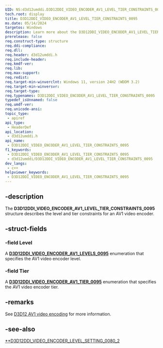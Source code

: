 ```yaml
---
UID: NS:d3d12umddi.D3D12DDI_VIDEO_ENCODER_AV1_LEVEL_TIER_CONSTRAINTS_0095
tech.root: display
title: D3D12DDI_VIDEO_ENCODER_AV1_LEVEL_TIER_CONSTRAINTS_0095
ms.date: 05/14/2024
targetos: Windows
description: Learn more about the D3D12DDI_VIDEO_ENCODER_AV1_LEVEL_TIER_CONSTRAINTS_0095 structure.
prerelease: false
req.construct-type: structure
req.ddi-compliance: 
req.dll: 
req.header: d3d12umddi.h
req.include-header: 
req.kmdf-ver: 
req.lib: 
req.max-support: 
req.redist: 
req.target-min-winverclnt: Windows 11, version 24H2 (WDDM 3.2)
req.target-min-winversvr: 
req.target-type: 
req.typenames: D3D12DDI_VIDEO_ENCODER_AV1_LEVEL_TIER_CONSTRAINTS_0095
typedef_isUnnamed: false
req.umdf-ver: 
req.unicode-ansi: 
topic_type:
 - apiref
api_type:
 - HeaderDef
api_location:
 - d3d12umddi.h
api_name:
 - D3D12DDI_VIDEO_ENCODER_AV1_LEVEL_TIER_CONSTRAINTS_0095
f1_keywords:
 - D3D12DDI_VIDEO_ENCODER_AV1_LEVEL_TIER_CONSTRAINTS_0095
 - d3d12umddi/D3D12DDI_VIDEO_ENCODER_AV1_LEVEL_TIER_CONSTRAINTS_0095
dev_langs:
 - c++
helpviewer_keywords:
 - D3D12DDI_VIDEO_ENCODER_AV1_LEVEL_TIER_CONSTRAINTS_0095
---
```


## -description

The **D3D12DDI_VIDEO_ENCODER_AV1_LEVEL_TIER_CONSTRAINTS_0095** structure describes the level and tier constraints for an AV1 video encoder.

## -struct-fields

### -field Level

A [**D3D12DDI_VIDEO_ENCODER_AV1_LEVELS_0095**](ne-d3d12umddi-d3d12ddi_video_encoder_av1_levels_0095.md) enumeration that specifies the AV1 video encoder level.

### -field Tier

A [**D3D12DDI_VIDEO_ENCODER_AV1_TIER_0095**](ne-d3d12umddi-d3d12ddi_video_encoder_av1_tier_0095.md) enumeration that specifies the AV1 video encoder tier.

## -remarks

See [D3D12 AV1 video encoding]((/windows-hardware/drivers/display/video-encoding-d3d12-av1)) for more information.

## -see-also

[**D3D12DDI_VIDEO_ENCODER_LEVEL_SETTING_0080_2](ns-d3d12umddi-d3d12ddi_video_encoder_level_setting_0080_2.md)
